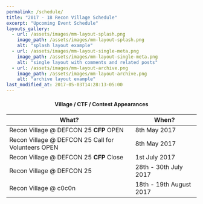 ```yaml
---
permalink: /schedule/
title: "2017 - 18 Recon Village Schedule"
excerpt: "Upcoming Event Schedule"
layouts_gallery:
  - url: /assets/images/mm-layout-splash.png
    image_path: /assets/images/mm-layout-splash.png
    alt: "splash layout example"
  - url: /assets/images/mm-layout-single-meta.png
    image_path: /assets/images/mm-layout-single-meta.png
    alt: "single layout with comments and related posts"
  - url: /assets/images/mm-layout-archive.png
    image_path: /assets/images/mm-layout-archive.png
    alt: "archive layout example"
last_modified_at: 2017-05-03T14:28:13-05:00
---
```

#### <center>Village / CTF / Contest Appearances</center>

| What?                                        | When?	                                           |
| ------------------------------------------- | ----------------------------------------------------- |
| Recon Village @ DEFCON 25 <b>CFP</b> OPEN | 8th May 2017 |
| Recon Village @ DEFCON 25 Call for Volunteers OPEN | 8th May 2017 |
| Recon Village @ DEFCON 25 <b>CFP</b> Close | 1st July 2017 |
| Recon Village @ DEFCON 25 | 28th - 30th July 2017|
| Recon Village @ c0c0n | 18th - 19th August 2017|



